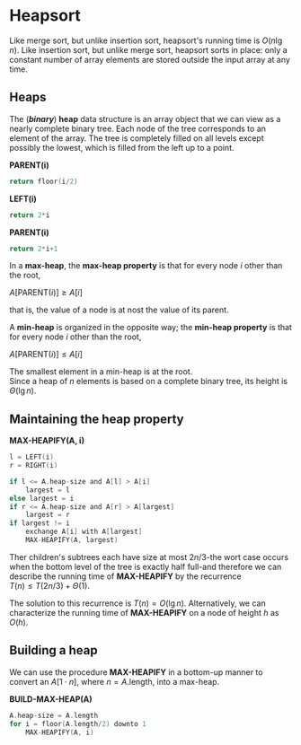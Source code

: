 # Heapsort  

Like merge sort, but unlike insertion sort, heapsort's running time is $O(n\lg n)$. Like insertion sort, but unlike merge sort, heapsort sorts in place: only a constant number of array elements are stored outside the input array at any time.  

## **Heaps**  
The (***binary***) **heap** data structure is an array object that we can view as a nearly complete binary tree. Each node of the tree corresponds to an element of the array. The tree is completely filled on all levels except possibly the lowest, which is filled from the left up to a point. 

**PARENT(i)**
```c
return floor(i/2)
```
**LEFT(i)**
```c
return 2*i
```

**PARENT(i)**
```c
return 2*i+1
```

In a **max-heap**, the **max-heap property** is that for every node $i$ other than the root,  

$A[\text{PARENT}(i)]\ge A[i]$  

that is, the value of a node is at nost the value of its parent.  

A **min-heap** is organized in the opposite way; the **min-heap property** is that for every node $i$ other than the root,  

$A[\text{PARENT}(i)]\le A[i]$  

The smallest element in a min-heap is at the root.  
Since a heap of $n$ elements is based on a complete binary tree, its height is $\Theta(\lg n)$.  

## **Maintaining the heap property**  

**MAX-HEAPIFY(A, i)**
```c
l = LEFT(i)
r = RIGHT(i)

if l <= A.heap-size and A[l] > A[i]
    largest = l
else largest = i
if r <= A.heap-size and A[r] > A[largest]
    largest = r
if largest != i
    exchange A[i] with A[largest]
    MAX-HEAPIFY(A, largest)
```  

Ther children's subtrees each have size at most $2n/3$-the wort case occurs when the bottom level of the tree is exactly half full-and therefore we can describe the running time of **MAX-HEAPIFY** by the recurrence  
$T(n)\le T(2n/3)+\Theta(1)$.  

The solution to this recurrence is $T(n)=O(\lg n)$. Alternatively, we can characterize the running time of **MAX-HEAPIFY** on a node of height $h$ as $O(h)$.  

## **Building a heap**  

We can use the procedure **MAX-HEAPIFY** in a bottom-up manner to convert an $A[1\cdot n]$, where $n=A.\text{length}$, into a max-heap.

**BUILD-MAX-HEAP(A)**  
```c
A.heap-size = A.length
for i = floor(A.length/2) downto 1
    MAX-HEAPIFY(A, i)
```

